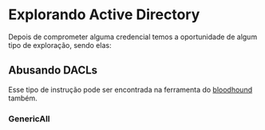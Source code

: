 Explorando Active Directory
========================

Depois de comprometer alguma credencial temos a oportunidade de algum tipo de exploração, sendo elas:

## Abusando DACLs

Esse tipo de instrução pode ser encontrada na ferramenta do [bloodhound](../../Tools/Bloodhound.md) também.

### GenericAll

